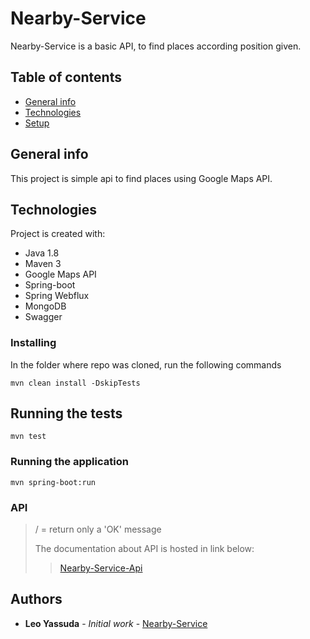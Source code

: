 # Nearby-Service

Nearby-Service is a basic API, to find places according position given. 

## Table of contents
* [General info](#general-info)
* [Technologies](#technologies)
* [Setup](#setup) 

## General info
This project is simple api to find places using Google Maps API.

## Technologies
Project is created with:
* Java 1.8
* Maven 3
* Google Maps API
* Spring-boot
* Spring Webflux
* MongoDB
* Swagger

### Installing

In the folder where repo was cloned, run the following commands

```
mvn clean install -DskipTests 
```

## Running the tests

```
mvn test
```

### Running the application

```
mvn spring-boot:run
```

### API

> / = return only a 'OK' message
> 
> The documentation about API is hosted in link below:
>> [Nearby-Service-Api](https://app.swaggerhub.com/apis/yassuda-apps/nearby-service-api/1.0.0) 

## Authors

* **Leo Yassuda** - *Initial work* - [Nearby-Service](https://gitlab.com/leoyassuda/nearby-service)

